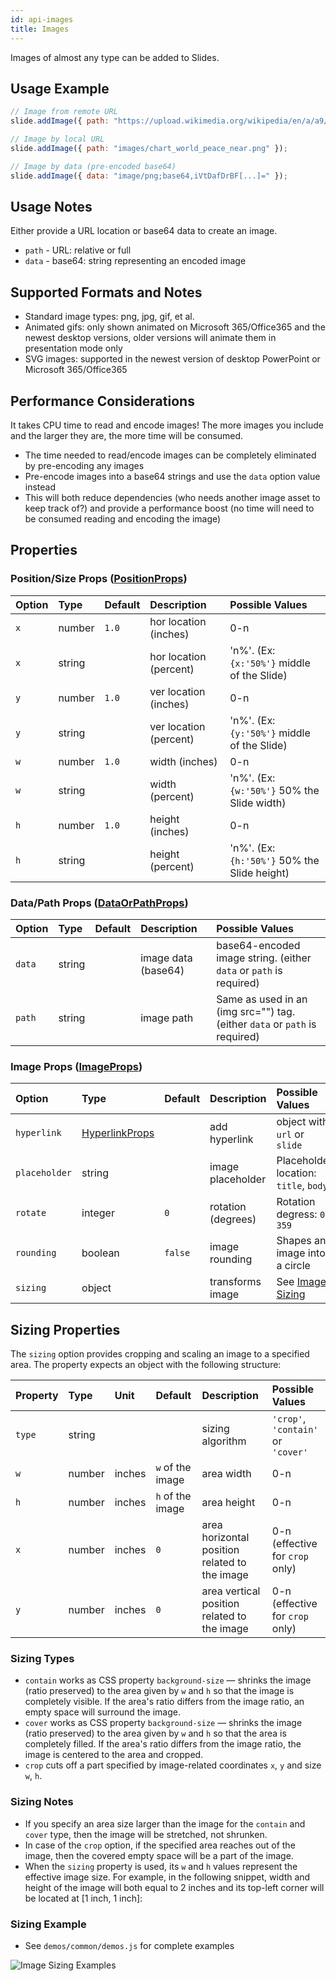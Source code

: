 ```yaml
---
id: api-images
title: Images
---
```


Images of almost any type can be added to Slides.

## Usage Example

```javascript
// Image from remote URL
slide.addImage({ path: "https://upload.wikimedia.org/wikipedia/en/a/a9/Example.jpg" });

// Image by local URL
slide.addImage({ path: "images/chart_world_peace_near.png" });

// Image by data (pre-encoded base64)
slide.addImage({ data: "image/png;base64,iVtDafDrBF[...]=" });
```

## Usage Notes

Either provide a URL location or base64 data to create an image.

-   `path` - URL: relative or full
-   `data` - base64: string representing an encoded image

## Supported Formats and Notes

-   Standard image types: png, jpg, gif, et al.
-   Animated gifs: only shown animated on Microsoft 365/Office365 and the newest desktop versions, older versions will animate them in presentation mode only
-   SVG images: supported in the newest version of desktop PowerPoint or Microsoft 365/Office365

## Performance Considerations

It takes CPU time to read and encode images! The more images you include and the larger they are, the more time will be consumed.

-   The time needed to read/encode images can be completely eliminated by pre-encoding any images
-   Pre-encode images into a base64 strings and use the `data` option value instead
-   This will both reduce dependencies (who needs another image asset to keep track of?) and provide a performance
    boost (no time will need to be consumed reading and encoding the image)

## Properties

### Position/Size Props ([PositionProps](/PptxGenJS/docs/types.html#position-props))

| Option | Type   | Default | Description            | Possible Values                              |
| :----- | :----- | :------ | :--------------------- | :------------------------------------------- |
| `x`    | number | `1.0`   | hor location (inches)  | 0-n                                          |
| `x`    | string |         | hor location (percent) | 'n%'. (Ex: `{x:'50%'}` middle of the Slide)  |
| `y`    | number | `1.0`   | ver location (inches)  | 0-n                                          |
| `y`    | string |         | ver location (percent) | 'n%'. (Ex: `{y:'50%'}` middle of the Slide)  |
| `w`    | number | `1.0`   | width (inches)         | 0-n                                          |
| `w`    | string |         | width (percent)        | 'n%'. (Ex: `{w:'50%'}` 50% the Slide width)  |
| `h`    | number | `1.0`   | height (inches)        | 0-n                                          |
| `h`    | string |         | height (percent)       | 'n%'. (Ex: `{h:'50%'}` 50% the Slide height) |

### Data/Path Props ([DataOrPathProps](/PptxGenJS/docs/types.html#datapath-props-dataorpathprops))

| Option | Type   | Default | Description         | Possible Values                                                            |
| :----- | :----- | :------ | :------------------ | :------------------------------------------------------------------------- |
| `data` | string |         | image data (base64) | base64-encoded image string. (either `data` or `path` is required)         |
| `path` | string |         | image path          | Same as used in an (img src="") tag. (either `data` or `path` is required) |

### Image Props ([ImageProps](/PptxGenJS/docs/types.html#image-props-imageprops))

| Option        | Type                                                                        | Default | Description        | Possible Values                        |
| :------------ | :-------------------------------------------------------------------------- | :------ | :----------------- | :------------------------------------- |
| `hyperlink`   | [HyperlinkProps](/PptxGenJS/docs/types.html#hyperlink-props-hyperlinkprops) |         | add hyperlink      | object with `url` or `slide`           |
| `placeholder` | string                                                                      |         | image placeholder  | Placeholder location: `title`, `body`  |
| `rotate`      | integer                                                                     | `0`     | rotation (degrees) | Rotation degress: `0`-`359`            |
| `rounding`    | boolean                                                                     | `false` | image rounding     | Shapes an image into a circle          |
| `sizing`      | object                                                                      |         | transforms image   | See [Image Sizing](#sizing-properties) |

## Sizing Properties

The `sizing` option provides cropping and scaling an image to a specified area. The property expects an object with the following structure:

| Property | Type   | Unit   | Default          | Description                                   | Possible Values                    |
| :------- | :----- | :----- | :--------------- | :-------------------------------------------- | :--------------------------------- |
| `type`   | string |        |                  | sizing algorithm                              | `'crop'`, `'contain'` or `'cover'` |
| `w`      | number | inches | `w` of the image | area width                                    | 0-n                                |
| `h`      | number | inches | `h` of the image | area height                                   | 0-n                                |
| `x`      | number | inches | `0`              | area horizontal position related to the image | 0-n (effective for `crop` only)    |
| `y`      | number | inches | `0`              | area vertical position related to the image   | 0-n (effective for `crop` only)    |

### Sizing Types

-   `contain` works as CSS property `background-size` — shrinks the image (ratio preserved) to the area given by `w` and `h` so that the image is completely visible. If the area's ratio differs from the image ratio, an empty space will surround the image.
-   `cover` works as CSS property `background-size` — shrinks the image (ratio preserved) to the area given by `w` and `h` so that the area is completely filled. If the area's ratio differs from the image ratio, the image is centered to the area and cropped.
-   `crop` cuts off a part specified by image-related coordinates `x`, `y` and size `w`, `h`.

### Sizing Notes

-   If you specify an area size larger than the image for the `contain` and `cover` type, then the image will be stretched, not shrunken.
-   In case of the `crop` option, if the specified area reaches out of the image, then the covered empty space will be a part of the image.
-   When the `sizing` property is used, its `w` and `h` values represent the effective image size. For example, in the following snippet, width and height of the image will both equal to 2 inches and its top-left corner will be located at [1 inch, 1 inch]:

### Sizing Example

-   See `demos/common/demos.js` for complete examples

![Image Sizing Examples](/PptxGenJS/docs/assets/ex-image-sizing.png)
